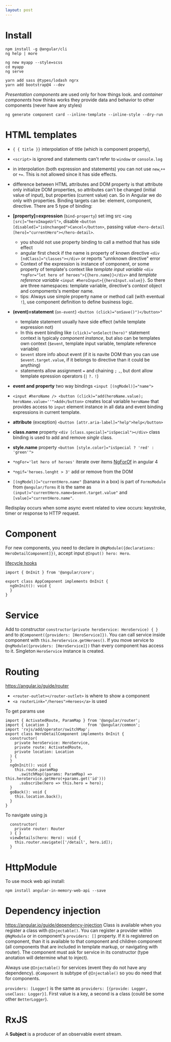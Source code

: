 ```yaml
---
layout: post
---
```



# Install

~~~
npm install -g @angular/cli
ng help | more
~~~

~~~
ng new myapp --style=scss
cd myapp
ng serve
~~~

~~~
yarn add sass @types/lodash ngrx
yarn add bootstrap@4 --dev
~~~

*Presentation components* are used only for how things look. and *container
components* how thinks works they provide data and behavior to other components
(never have any styles)

~~~
ng generate component card --inline-template --inline-style --dry-run
~~~

# HTML templates

* `{ { title }}` interpolation of title (which is component property),
* `<script>` is ignored and statements can't refer to `window` or `console.log`
* in interpolation (both expression and statements) you can not use `new`,`++`
or `+=`. This is not allowed since it has side effects.
* difference between HTML attributes and DOM property is that attribute only
initialize DOM properties, so attributes can't be changed (initial value of
input), but properties (current value) can. So in Angular we do only with
properties.
Binding targets can be: element, component, directive. There are 5 type of
binding:

* **[property]=expression** (`bind-property`) set img src `<img
[src]="heroImageUrl">`, disable `<button
[disabled]="isUnchanged">Cancel</button>`, passing value `<hero-detail
[hero]="currentHero"></hero-detail>`.
  * you should not use property binding to call a method that has side effect
  * angular first check if the name is property of known directive `<div
  [ndClass]="classes"></div>` or reports "unnknown directive" error
  * Context of the expression is instance of component, or some property of
  template's context like *template input variable* `<div *ngFor="let hero of
  heroes">{{hero.name}}</div>` and *template reference variable* `<input
  #heroInput>{{heroInput.value}}`. So there are three namespaces: template
  variable, directive's *context* object and compoments's member name.
  * tips: Always use simple property name or method call (with eventual `!`),
  use component definition to define business logic.

* **(event)=statement** (`on-event`) `<button (click)="onSave()")</button>"`
  * template statement usually have side effect (while template expression not)
  * In this event binding like `(click)="onSelect(hero)"` statement context is
  typicaly *component instance*, but also can be templates own context
  (`$event`, template input variable, template reference variable)
  * `$event` store info about event (if it is navite DOM than you can use
  `$event.target.value`, if it belongs to directive than it could be anything)
  * statements allow assignment `=` and chaining `;` `,`, but dont allow
  template epression operators (`|` `?.` `!`)

* **event and property**  two way bindings `<input [(ngModel)]="name">`
* `<input #heroName /> <button (click)="add(heroName.value); heroName.value=''">Add</button>` creates local variable `heroName` that provides access to `input` element instance in all data and event binding expressions in current template.

* **attribute** (exception) `<button [attr.aria-label]="help">help</button>`
* **class.name** property `<div [class.special]="isSpecial"></div>` class
binding is used to add and remove *single* class.
* **style.name** property `<button [style.color]="isSpecial ? 'red' : 'green'">`


* `*ngFor='let hero of heroes'` iterate over items
[NgForOf](https://angular.io/api/common/NgForOf) in angular 4
* `*ngif='heroes.lenght > 3'` add or remove from the DOM

* `[(ngModel)]="currentHero.name"` (banana in a box) is part of `FormsModule`
from `@angular/forms` it is the same as
`(input)="currentHero.name=$event.target.value"` and
`[value]="currentHero.name"`.


Redisplay occurs when some async event related to view occurs: keystroke, timer
or response to HTTP request.

# Component

For new components, you need to declare in `@NgModule({declarations:
HeroDetailComponent]})`, accept input `@Input() hero: Hero`.

[lifecycle hooks](https://angular.io/guide/lifecycle-hooks)

~~~
import { OnInit } from '@angular/core';

export class AppComponent implements OnInit {
  ngOnInit(): void {
  }
}
~~~

# Service

Add to constructor `constructor(private heroService: HeroService) { }` and to
`@Component({providers: [HeroService]})`. You can call service inside component
with `this.heroService.getHeroes()`.
If you move service to `@ngModule({providers: [HeroService]})` than every
component has access to it. Singleton `HeroService` instance is created.

# Routing

<https://angular.io/guide/router>

* `<router-outlet></router-outlet>` is where to show a component
* `<a routerLink="/heroes">Heroes</a>` is used

To get params use
~~~
import { ActivatedRoute, ParamMap } from '@angular/router';
import { Location }                 from '@angular/common';
import 'rxjs/add/operator/switchMap';
export class HeroDetailComponent implements OnInit {
  constructor(
    private heroService: HeroService,
    private route: ActivatedRoute,
    private location: Location
  ) {
  }
  ngOnInit(): void {
    this.route.paramMap
      .switchMap((params: ParamMap) => this.heroService.getHero(+params.get('id')))
      .subscribe(hero => this.hero = hero);
  }
  goBack(): void {
    this.location.back();
  }
}
~~~

To navigate using js

~~~
  constructor(
    private router: Router
  ) { }
  viewDetails(hero: Hero): void {
    this.router.navigate(['/detail', hero.id]);
  }
~~~

# HttpModule

To use mock web api install:

~~~
npm install angular-in-memory-web-api --save
~~~

# Dependency injection

<https://angular.io/guide/dependency-injection>
Class is available when you register a class with `@Injectable()`.
You can register a provider within `@NgModule` or in component's `providers: []`
property. If it is registered on component, than it is available to that
component and children component (all components that are included in template
markup, or navigating with router).
The component must ask for service in its constructor (type anotation will
determine what to inject).

Always use `@Injectable()` for services (event they do not have any
dependency). `@Component` is subtype of `@Injectable()` so you do need that for
components.

`providers: [Logger]` is the same as `providers: [{provide: Logger, useClass:
Logger}]`. First value is a key, a second is a class (could be some other
`BetterLogger`).

# RxJS

A **Subject** is a producer of an observable event stream.

